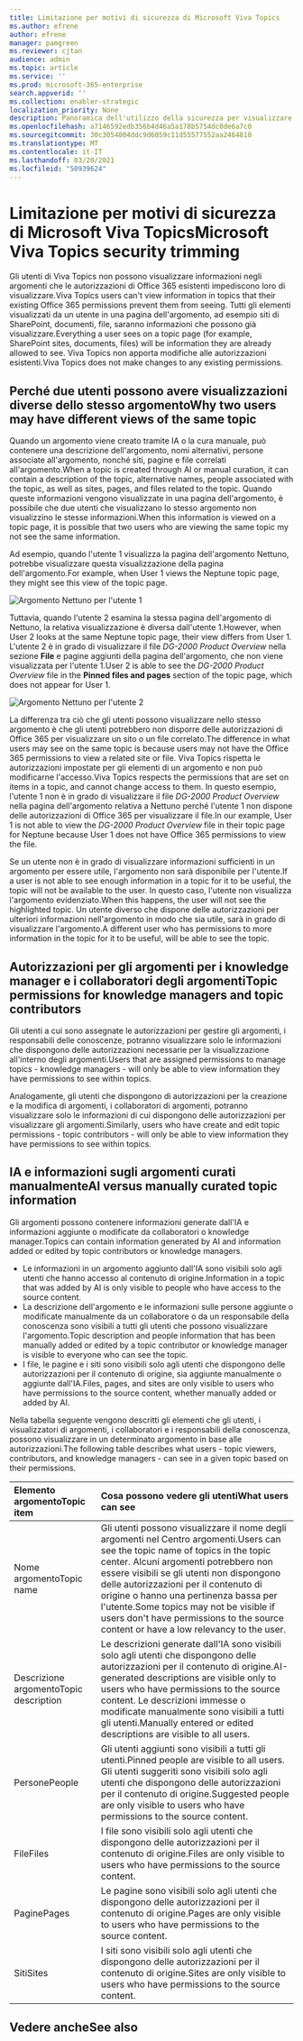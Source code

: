 ```yaml
---
title: Limitazione per motivi di sicurezza di Microsoft Viva Topics
ms.author: efrene
author: efrene
manager: pamgreen
ms.reviewer: cjtan
audience: admin
ms.topic: article
ms.service: ''
ms.prod: microsoft-365-enterprise
search.appverid: ''
ms.collection: enabler-strategic
localization_priority: None
description: Panoramica dell'utilizzo della sicurezza per visualizzare gli argomenti.
ms.openlocfilehash: a7146592edb356b4d46a5a178b5754dc0de6a7c0
ms.sourcegitcommit: 30c3054004ddc9d6059c11d55577552aa2464810
ms.translationtype: MT
ms.contentlocale: it-IT
ms.lasthandoff: 03/20/2021
ms.locfileid: "50939624"
---
```

# <a name="microsoft-viva-topics-security-trimming"></a><span data-ttu-id="ed4dd-103">Limitazione per motivi di sicurezza di Microsoft Viva Topics</span><span class="sxs-lookup"><span data-stu-id="ed4dd-103">Microsoft Viva Topics security trimming</span></span> 

<span data-ttu-id="ed4dd-104">Gli utenti di Viva Topics non possono visualizzare informazioni negli argomenti che le autorizzazioni di Office 365 esistenti impediscono loro di visualizzare.</span><span class="sxs-lookup"><span data-stu-id="ed4dd-104">Viva Topics users can't view information in topics that their existing Office 365 permissions prevent them from seeing.</span></span> <span data-ttu-id="ed4dd-105">Tutti gli elementi visualizzati da un utente in una pagina dell'argomento, ad esempio siti di SharePoint, documenti, file, saranno informazioni che possono già visualizzare.</span><span class="sxs-lookup"><span data-stu-id="ed4dd-105">Everything a user sees on a topic page (for example, SharePoint sites, documents, files) will be information they are already allowed to see.</span></span> <span data-ttu-id="ed4dd-106">Viva Topics non apporta modifiche alle autorizzazioni esistenti.</span><span class="sxs-lookup"><span data-stu-id="ed4dd-106">Viva Topics does not make changes to any existing permissions.</span></span>

## <a name="why-two-users-may-have-different-views-of-the-same-topic"></a><span data-ttu-id="ed4dd-107">Perché due utenti possono avere visualizzazioni diverse dello stesso argomento</span><span class="sxs-lookup"><span data-stu-id="ed4dd-107">Why two users may have different views of the same topic</span></span>

<span data-ttu-id="ed4dd-108">Quando un argomento viene creato tramite IA o la cura manuale, può contenere una descrizione dell'argomento, nomi alternativi, persone associate all'argomento, nonché siti, pagine e file correlati all'argomento.</span><span class="sxs-lookup"><span data-stu-id="ed4dd-108">When a topic is created through AI or manual curation, it can contain a description of the topic, alternative names, people associated with the topic, as well as sites, pages, and files related to the topic.</span></span> <span data-ttu-id="ed4dd-109">Quando queste informazioni vengono visualizzate in una pagina dell'argomento, è possibile che due utenti che visualizzano lo stesso argomento non visualizzino le stesse informazioni.</span><span class="sxs-lookup"><span data-stu-id="ed4dd-109">When this information is viewed on a topic page, it is possible that two users who are viewing the same topic my not see the same information.</span></span>
  
<span data-ttu-id="ed4dd-110">Ad esempio, quando l'utente 1 visualizza la pagina dell'argomento Nettuno, potrebbe visualizzare questa visualizzazione della pagina dell'argomento.</span><span class="sxs-lookup"><span data-stu-id="ed4dd-110">For example, when User 1 views the Neptune topic page, they might see this view of the topic page.</span></span>

![Argomento Nettuno per l'utente 1](../media/knowledge-management/user2-topic-view.png) </br> 

<span data-ttu-id="ed4dd-112">Tuttavia, quando l'utente 2 esamina la stessa pagina dell'argomento di Nettuno, la relativa visualizzazione è diversa dall'utente 1.</span><span class="sxs-lookup"><span data-stu-id="ed4dd-112">However, when User 2 looks at the same Neptune topic page, their view differs from User 1.</span></span>  <span data-ttu-id="ed4dd-113">L'utente 2 è in grado di visualizzare il file *DG-2000 Product Overview* nella sezione **File** e pagine aggiunti della pagina dell'argomento, che non viene visualizzata per l'utente 1.</span><span class="sxs-lookup"><span data-stu-id="ed4dd-113">User 2 is able to see the *DG-2000 Product Overview* file in the **Pinned files and pages** section of the topic page, which does not appear for User 1.</span></span> 

![Argomento Nettuno per l'utente 2](../media/knowledge-management/user1-topic-view.png) </br> 

<span data-ttu-id="ed4dd-115">La differenza tra ciò che gli utenti possono visualizzare nello stesso argomento è che gli utenti potrebbero non disporre delle autorizzazioni di Office 365 per visualizzare un sito o un file correlato.</span><span class="sxs-lookup"><span data-stu-id="ed4dd-115">The difference in what users may see on the same topic is because users may not have the Office 365 permissions to view a related site or file.</span></span>  <span data-ttu-id="ed4dd-116">Viva Topics rispetta le autorizzazioni impostate per gli elementi di un argomento e non può modificarne l'accesso.</span><span class="sxs-lookup"><span data-stu-id="ed4dd-116">Viva Topics respects the permissions that are set on items in a topic, and cannot change access to them.</span></span> <span data-ttu-id="ed4dd-117">In questo esempio, l'utente 1 non è in grado di visualizzare il file *DG-2000 Product Overview* nella pagina dell'argomento relativa a Nettuno perché l'utente 1 non dispone delle autorizzazioni di Office 365 per visualizzare il file.</span><span class="sxs-lookup"><span data-stu-id="ed4dd-117">In our example, User 1 is not able to view the *DG-2000 Product Overview* file in their topic page for Neptune because User 1 does not have Office 365 permissions to view the file.</span></span>

<span data-ttu-id="ed4dd-118">Se un utente non è in grado di visualizzare informazioni sufficienti in un argomento per essere utile, l'argomento non sarà disponibile per l'utente.</span><span class="sxs-lookup"><span data-stu-id="ed4dd-118">If a user is not able to see enough information in a topic for it to be useful, the topic will not be available to the user.</span></span> <span data-ttu-id="ed4dd-119">In questo caso, l'utente non visualizza l'argomento evidenziato.</span><span class="sxs-lookup"><span data-stu-id="ed4dd-119">When this happens, the user will not see the highlighted topic.</span></span> <span data-ttu-id="ed4dd-120">Un utente diverso che dispone delle autorizzazioni per ulteriori informazioni nell'argomento in modo che sia utile, sarà in grado di visualizzare l'argomento.</span><span class="sxs-lookup"><span data-stu-id="ed4dd-120">A different user who has permissions to more information in the topic for it to be useful, will be able to see the topic.</span></span>


## <a name="topic-permissions-for-knowledge-managers-and-topic-contributors"></a><span data-ttu-id="ed4dd-121">Autorizzazioni per gli argomenti per i knowledge manager e i collaboratori degli argomenti</span><span class="sxs-lookup"><span data-stu-id="ed4dd-121">Topic permissions for knowledge managers and topic contributors</span></span>

<span data-ttu-id="ed4dd-122">Gli utenti a cui sono assegnate le autorizzazioni per gestire gli argomenti, i responsabili delle conoscenze, potranno visualizzare solo le informazioni che dispongono delle autorizzazioni necessarie per la visualizzazione all'interno degli argomenti.</span><span class="sxs-lookup"><span data-stu-id="ed4dd-122">Users that are assigned permissions to manage topics - knowledge managers - will only be able to view information they have permissions to see within topics.</span></span>

<span data-ttu-id="ed4dd-123">Analogamente, gli utenti che dispongono di autorizzazioni per la creazione e la modifica di argomenti, i collaboratori di argomenti, potranno visualizzare solo le informazioni di cui dispongono delle autorizzazioni per visualizzare gli argomenti.</span><span class="sxs-lookup"><span data-stu-id="ed4dd-123">Similarly, users who have create and edit topic permissions - topic contributors - will only be able to view information they have permissions to see within topics.</span></span> 


## <a name="ai-versus-manually-curated-topic-information"></a><span data-ttu-id="ed4dd-124">IA e informazioni sugli argomenti curati manualmente</span><span class="sxs-lookup"><span data-stu-id="ed4dd-124">AI versus manually curated topic information</span></span>

<span data-ttu-id="ed4dd-125">Gli argomenti possono contenere informazioni generate dall'IA e informazioni aggiunte o modificate da collaboratori o knowledge manager.</span><span class="sxs-lookup"><span data-stu-id="ed4dd-125">Topics can contain information generated by AI and information added or edited by topic contributors or knowledge managers.</span></span>

 - <span data-ttu-id="ed4dd-126">Le informazioni in un argomento aggiunto dall'IA sono visibili solo agli utenti che hanno accesso al contenuto di origine.</span><span class="sxs-lookup"><span data-stu-id="ed4dd-126">Information in a topic that was added by AI is only visible to people who have access to the source content.</span></span>
 - <span data-ttu-id="ed4dd-127">La descrizione dell'argomento e le informazioni sulle persone aggiunte o modificate manualmente da un collaboratore o da un responsabile della conoscenza sono visibili a tutti gli utenti che possono visualizzare l'argomento.</span><span class="sxs-lookup"><span data-stu-id="ed4dd-127">Topic description and people information that has been manually added or edited by a topic contributor or knowledge manager is visible to everyone who can see the topic.</span></span>
 - <span data-ttu-id="ed4dd-128">I file, le pagine e i siti sono visibili solo agli utenti che dispongono delle autorizzazioni per il contenuto di origine, sia aggiunte manualmente o aggiunte dall'IA.</span><span class="sxs-lookup"><span data-stu-id="ed4dd-128">Files, pages, and sites are only visible to users who have permissions to the source content, whether manually added or added by AI.</span></span>

<span data-ttu-id="ed4dd-129">Nella tabella seguente vengono descritti gli elementi che gli utenti, i visualizzatori di argomenti, i collaboratori e i responsabili della conoscenza, possono visualizzare in un determinato argomento in base alle autorizzazioni.</span><span class="sxs-lookup"><span data-stu-id="ed4dd-129">The following table describes what users - topic viewers, contributors, and knowledge managers - can see in a given topic based on their permissions.</span></span>

|<span data-ttu-id="ed4dd-130">Elemento argomento</span><span class="sxs-lookup"><span data-stu-id="ed4dd-130">Topic item</span></span>|<span data-ttu-id="ed4dd-131">Cosa possono vedere gli utenti</span><span class="sxs-lookup"><span data-stu-id="ed4dd-131">What users can see</span></span>|
|:---------|:------------------|
|<span data-ttu-id="ed4dd-132">Nome argomento</span><span class="sxs-lookup"><span data-stu-id="ed4dd-132">Topic name</span></span>|<span data-ttu-id="ed4dd-133">Gli utenti possono visualizzare il nome degli argomenti nel Centro argomenti.</span><span class="sxs-lookup"><span data-stu-id="ed4dd-133">Users can see the topic name of topics in the topic center.</span></span> <span data-ttu-id="ed4dd-134">Alcuni argomenti potrebbero non essere visibili se gli utenti non dispongono delle autorizzazioni per il contenuto di origine o hanno una pertinenza bassa per l'utente.</span><span class="sxs-lookup"><span data-stu-id="ed4dd-134">Some topics may not be visible if users don't have permissions to the source content or have a low relevancy to the user.</span></span>|
|<span data-ttu-id="ed4dd-135">Descrizione argomento</span><span class="sxs-lookup"><span data-stu-id="ed4dd-135">Topic description</span></span>|<span data-ttu-id="ed4dd-136">Le descrizioni generate dall'IA sono visibili solo agli utenti che dispongono delle autorizzazioni per il contenuto di origine.</span><span class="sxs-lookup"><span data-stu-id="ed4dd-136">AI-generated descriptions are visible only to users who have permissions to the source content.</span></span> <span data-ttu-id="ed4dd-137">Le descrizioni immesse o modificate manualmente sono visibili a tutti gli utenti.</span><span class="sxs-lookup"><span data-stu-id="ed4dd-137">Manually entered or edited descriptions are visible to all users.</span></span>|
|<span data-ttu-id="ed4dd-138">Persone</span><span class="sxs-lookup"><span data-stu-id="ed4dd-138">People</span></span>|<span data-ttu-id="ed4dd-139">Gli utenti aggiunti sono visibili a tutti gli utenti.</span><span class="sxs-lookup"><span data-stu-id="ed4dd-139">Pinned people are visible to all users.</span></span> <span data-ttu-id="ed4dd-140">Gli utenti suggeriti sono visibili solo agli utenti che dispongono delle autorizzazioni per il contenuto di origine.</span><span class="sxs-lookup"><span data-stu-id="ed4dd-140">Suggested people are only visible to users who have permissions to the source content.</span></span>|
|<span data-ttu-id="ed4dd-141">File</span><span class="sxs-lookup"><span data-stu-id="ed4dd-141">Files</span></span>|<span data-ttu-id="ed4dd-142">I file sono visibili solo agli utenti che dispongono delle autorizzazioni per il contenuto di origine.</span><span class="sxs-lookup"><span data-stu-id="ed4dd-142">Files are only visible to users who have permissions to the source content.</span></span>|
|<span data-ttu-id="ed4dd-143">Pagine</span><span class="sxs-lookup"><span data-stu-id="ed4dd-143">Pages</span></span>|<span data-ttu-id="ed4dd-144">Le pagine sono visibili solo agli utenti che dispongono delle autorizzazioni per il contenuto di origine.</span><span class="sxs-lookup"><span data-stu-id="ed4dd-144">Pages are only visible to users who have permissions to the source content.</span></span>|
|<span data-ttu-id="ed4dd-145">Siti</span><span class="sxs-lookup"><span data-stu-id="ed4dd-145">Sites</span></span>|<span data-ttu-id="ed4dd-146">I siti sono visibili solo agli utenti che dispongono delle autorizzazioni per il contenuto di origine.</span><span class="sxs-lookup"><span data-stu-id="ed4dd-146">Sites are only visible to users who have permissions to the source content.</span></span>|




## <a name="see-also"></a><span data-ttu-id="ed4dd-147">Vedere anche</span><span class="sxs-lookup"><span data-stu-id="ed4dd-147">See also</span></span>


